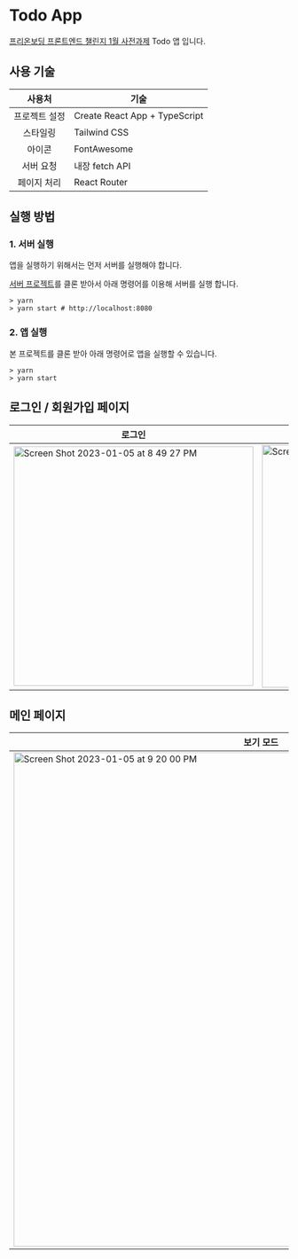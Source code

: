 # Todo App

[프리온보딩 프론트엔드 챌린지 1월 사전과제](https://github.com/starkoora/wanted-pre-onboarding-challenge-fe-1-api) Todo 앱 입니다.

## 사용 기술

| 사용처 | 기술 |
| :-: | - |
| 프로젝트 설정 | Create React App + TypeScript |
| 스타일링 | Tailwind CSS |
| 아이콘 | FontAwesome |
| 서버 요청 | 내장 fetch API |
| 페이지 처리 | React Router |

## 실행 방법

### 1. 서버 실행

앱을 실행하기 위해서는 먼저 서버를 실행해야 합니다.

[서버 프로젝트](https://github.com/starkoora/wanted-pre-onboarding-challenge-fe-1-api)를 클론 받아서 아래 명령어를 이용해 서버를 실행 합니다.

```shell
> yarn
> yarn start # http://localhost:8080
```

### 2. 앱 실행

본 프로젝트를 클론 받아 아래 명령어로 앱을 실행할 수 있습니다.

```shell
> yarn
> yarn start
```

## 로그인 / 회원가입 페이지

| 로그인 | 회원가입 |
| - | - |
| <img width="432" alt="Screen Shot 2023-01-05 at 8 49 27 PM" src="https://user-images.githubusercontent.com/29790944/210773762-d3aaa214-b42f-45e7-86a8-aa1875ca896c.png"> | <img width="438" alt="Screen Shot 2023-01-05 at 9 17 22 PM" src="https://user-images.githubusercontent.com/29790944/210778375-cc16e518-8042-48a8-88c9-d54b96ba82d5.png"> |

## 메인 페이지

| 보기 모드 | 수정 모드 |
| - | - |
| <img width="892" alt="Screen Shot 2023-01-05 at 9 20 00 PM" src="https://user-images.githubusercontent.com/29790944/210778988-a8e7ffe3-f6dd-4263-829a-326c54bbd892.png"> | <img width="891" alt="Screen Shot 2023-01-05 at 9 21 38 PM" src="https://user-images.githubusercontent.com/29790944/210779165-9dbc6ade-a359-49cd-ac0e-b7e959fead6c.png"> |
